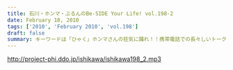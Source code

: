 ```yaml
---
title: 石川・ホンマ・ぶるんのBe-SIDE Your Life! vol.198-2
date: February 18, 2010
tags: ['2010', 'February 2010', 'vol.198']
draft: false
summary: キーワードは「ひゃく」ホンマさんの狂気に踊れ！！携帯電話での長々しいトークはご愛敬で。NAMAE
---
```


http://project-phi.ddo.jp/ishikawa/ishikawa198_2.mp3